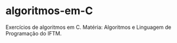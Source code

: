 # algoritmos-em-C
Exercícios de algoritmos em C. Matéria: Algoritmos e Linguagem de Programação do IFTM.
